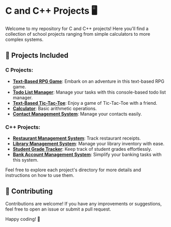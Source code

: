 # C and C++ Projects 🖥️

Welcome to my repository for C and C++ projects! Here you'll find a collection of school projects ranging from simple calculators to more complex systems.

## 🚀 Projects Included
### C Projects:
- [**Text-Based RPG Game**](./text_based_rpg_game): Embark on an adventure in this text-based RPG game.
- [**Todo List Manager**](./todo_list_manager): Manage your tasks with this console-based todo list manager.
- [**Text-Based Tic-Tac-Toe**](./tic_tac_toe): Enjoy a game of Tic-Tac-Toe with a friend.
- [**Calculator**](./calculator.c): Basic arithmetic operations.
- [**Contact Management System**](./contact_management_system.c): Manage your contacts easily.

### C++ Projects:
- [**Restaurant Management System**](./Restaurant.cpp): Track restaurant receipts.
- [**Library Management System**](./library_management_system): Manage your library inventory with ease.
- [**Student Grade Tracker**](./student_grade_tracker): Keep track of student grades effortlessly.
- [**Bank Account Management System**](./bank_account_management_system): Simplify your banking tasks with this system.

Feel free to explore each project's directory for more details and instructions on how to use them.

## 🤝 Contributing
Contributions are welcome! If you have any improvements or suggestions, feel free to open an issue or submit a pull request.

Happy coding! 🌟
